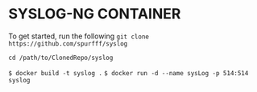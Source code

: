 # SYSLOG-NG CONTAINER 


To get started, run the following
` git clone https://github.com/spurfff/syslog `

` cd /path/to/ClonedRepo/syslog ` 

` $ docker build -t syslog . ` 
` $ docker run -d --name sysLog -p 514:514 syslog ` 